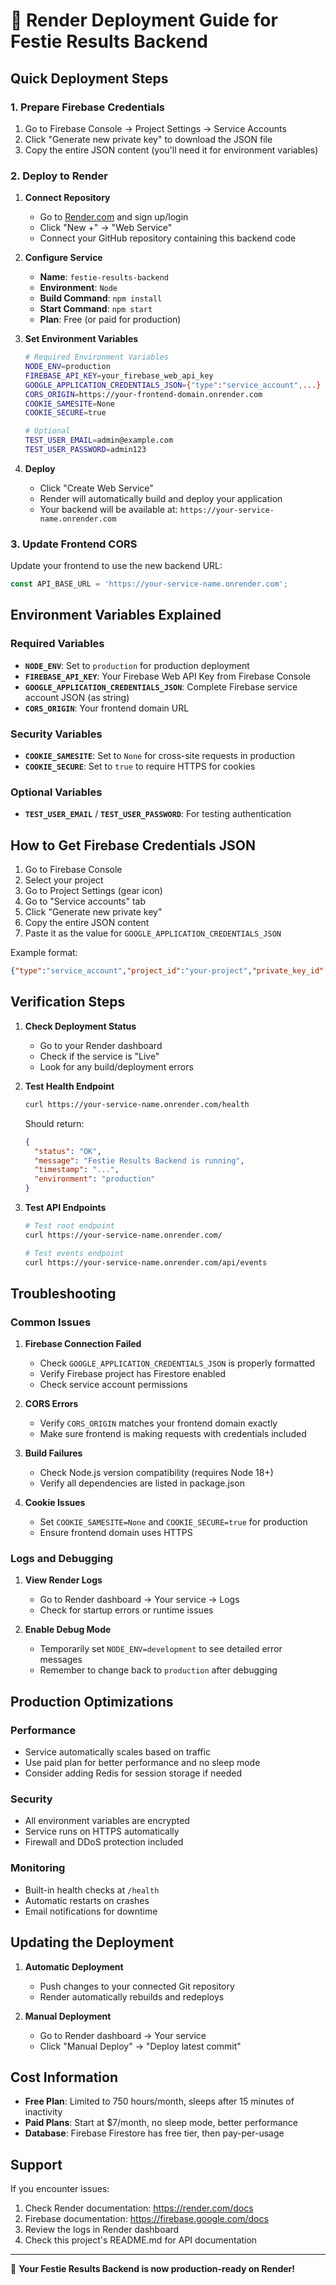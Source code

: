 # 🚀 Render Deployment Guide for Festie Results Backend

## Quick Deployment Steps

### 1. Prepare Firebase Credentials

1. Go to Firebase Console → Project Settings → Service Accounts
2. Click "Generate new private key" to download the JSON file
3. Copy the entire JSON content (you'll need it for environment variables)

### 2. Deploy to Render

1. **Connect Repository**
   - Go to [Render.com](https://render.com) and sign up/login
   - Click "New +" → "Web Service"
   - Connect your GitHub repository containing this backend code

2. **Configure Service**
   - **Name**: `festie-results-backend`
   - **Environment**: `Node`
   - **Build Command**: `npm install`
   - **Start Command**: `npm start`
   - **Plan**: Free (or paid for production)

3. **Set Environment Variables**
   ```bash
   # Required Environment Variables
   NODE_ENV=production
   FIREBASE_API_KEY=your_firebase_web_api_key
   GOOGLE_APPLICATION_CREDENTIALS_JSON={"type":"service_account",...}
   CORS_ORIGIN=https://your-frontend-domain.onrender.com
   COOKIE_SAMESITE=None
   COOKIE_SECURE=true
   
   # Optional
   TEST_USER_EMAIL=admin@example.com
   TEST_USER_PASSWORD=admin123
   ```

4. **Deploy**
   - Click "Create Web Service"
   - Render will automatically build and deploy your application
   - Your backend will be available at: `https://your-service-name.onrender.com`

### 3. Update Frontend CORS

Update your frontend to use the new backend URL:
```javascript
const API_BASE_URL = 'https://your-service-name.onrender.com';
```

## Environment Variables Explained

### Required Variables

- **`NODE_ENV`**: Set to `production` for production deployment
- **`FIREBASE_API_KEY`**: Your Firebase Web API Key from Firebase Console
- **`GOOGLE_APPLICATION_CREDENTIALS_JSON`**: Complete Firebase service account JSON (as string)
- **`CORS_ORIGIN`**: Your frontend domain URL

### Security Variables

- **`COOKIE_SAMESITE`**: Set to `None` for cross-site requests in production
- **`COOKIE_SECURE`**: Set to `true` to require HTTPS for cookies

### Optional Variables

- **`TEST_USER_EMAIL`** / **`TEST_USER_PASSWORD`**: For testing authentication

## How to Get Firebase Credentials JSON

1. Go to Firebase Console
2. Select your project
3. Go to Project Settings (gear icon)
4. Go to "Service accounts" tab
5. Click "Generate new private key"
6. Copy the entire JSON content
7. Paste it as the value for `GOOGLE_APPLICATION_CREDENTIALS_JSON`

Example format:
```json
{"type":"service_account","project_id":"your-project","private_key_id":"...","private_key":"-----BEGIN PRIVATE KEY-----\n...\n-----END PRIVATE KEY-----\n","client_email":"...","client_id":"...","auth_uri":"https://accounts.google.com/o/oauth2/auth","token_uri":"https://oauth2.googleapis.com/token","auth_provider_x509_cert_url":"https://www.googleapis.com/oauth2/v1/certs","client_x509_cert_url":"..."}
```

## Verification Steps

1. **Check Deployment Status**
   - Go to your Render dashboard
   - Check if the service is "Live"
   - Look for any build/deployment errors

2. **Test Health Endpoint**
   ```bash
   curl https://your-service-name.onrender.com/health
   ```
   Should return:
   ```json
   {
     "status": "OK",
     "message": "Festie Results Backend is running",
     "timestamp": "...",
     "environment": "production"
   }
   ```

3. **Test API Endpoints**
   ```bash
   # Test root endpoint
   curl https://your-service-name.onrender.com/
   
   # Test events endpoint
   curl https://your-service-name.onrender.com/api/events
   ```

## Troubleshooting

### Common Issues

1. **Firebase Connection Failed**
   - Check `GOOGLE_APPLICATION_CREDENTIALS_JSON` is properly formatted
   - Verify Firebase project has Firestore enabled
   - Check service account permissions

2. **CORS Errors**
   - Verify `CORS_ORIGIN` matches your frontend domain exactly
   - Make sure frontend is making requests with credentials included

3. **Build Failures**
   - Check Node.js version compatibility (requires Node 18+)
   - Verify all dependencies are listed in package.json

4. **Cookie Issues**
   - Set `COOKIE_SAMESITE=None` and `COOKIE_SECURE=true` for production
   - Ensure frontend domain uses HTTPS

### Logs and Debugging

1. **View Render Logs**
   - Go to Render dashboard → Your service → Logs
   - Check for startup errors or runtime issues

2. **Enable Debug Mode**
   - Temporarily set `NODE_ENV=development` to see detailed error messages
   - Remember to change back to `production` after debugging

## Production Optimizations

### Performance
- Service automatically scales based on traffic
- Use paid plan for better performance and no sleep mode
- Consider adding Redis for session storage if needed

### Security
- All environment variables are encrypted
- Service runs on HTTPS automatically
- Firewall and DDoS protection included

### Monitoring
- Built-in health checks at `/health`
- Automatic restarts on crashes
- Email notifications for downtime

## Updating the Deployment

1. **Automatic Deployment**
   - Push changes to your connected Git repository
   - Render automatically rebuilds and redeploys

2. **Manual Deployment**
   - Go to Render dashboard → Your service
   - Click "Manual Deploy" → "Deploy latest commit"

## Cost Information

- **Free Plan**: Limited to 750 hours/month, sleeps after 15 minutes of inactivity
- **Paid Plans**: Start at $7/month, no sleep mode, better performance
- **Database**: Firebase Firestore has free tier, then pay-per-usage

## Support

If you encounter issues:
1. Check Render documentation: https://render.com/docs
2. Firebase documentation: https://firebase.google.com/docs
3. Review the logs in Render dashboard
4. Check this project's README.md for API documentation

---

🎉 **Your Festie Results Backend is now production-ready on Render!**